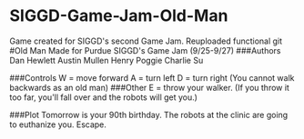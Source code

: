 # SIGGD-Game-Jam-Old-Man
Game created for SIGGD's second Game Jam.  Reuploaded functional git
#Old Man
Made for Purdue SIGGD's Game Jam (9/25-9/27)
###Authors
Dan Hewlett
Austin Mullen
Henry Poggie
Charlie Su

###Controls
W = move forward
A = turn left
D = turn right (You cannot walk backwards as an old man)
###Other
E = throw your walker. (If you throw it too far, you'll fall over and the robots will get you.)

###Plot
Tomorrow is your 90th birthday.
The robots at the clinic are going to euthanize you.
Escape.
